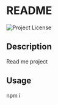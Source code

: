 # README
  ![Project License](https://img.shields.io/badge/license-GNU_AGPLv3-yellow.svg)

## Description

Read me project

## Usage

npm i

